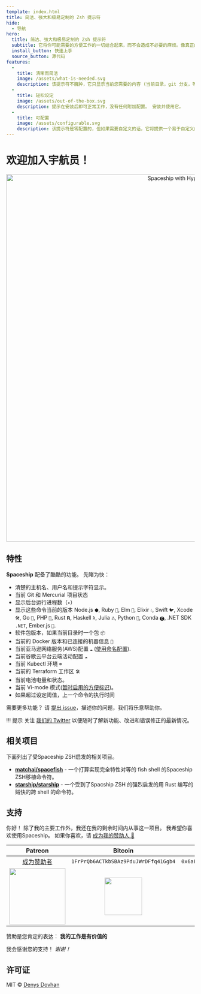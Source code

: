 ```yaml
---
template: index.html
title: 简洁、强大和极易定制的 Zsh 提示符
hide:
  - 导航
hero:
  title: 简洁、强大和极易定制的 Zsh 提示符
  subtitle: 它将你可能需要的方便工作的一切结合起来，而不会造成不必要的麻烦。像真正的宇宙飞船一样。
  install_button: 快速上手
  source_button: 源代码
features:
  - 
    title: 清晰而简洁
    image: /assets/what-is-needed.svg
    description: 该提示符不臃肿，它只显示当前您需要的内容 (当前目录，git 分支，等等)。
  - 
    title: 轻松设定
    image: /assets/out-of-the-box.svg
    description: 提示在安装后即可正常工作，没有任何附加配置。 安装并使用它。
  - 
    title: 可配置
    image: /assets/configurable.svg
    description: 该提示符是零配置的，但如果需要自定义的话，它将提供一个易于自定义的接口。
---
```


# 欢迎加入宇航员！

<p align="center">
  <img alt="Spaceship with Hyper and One Dark" src="https://user-images.githubusercontent.com/10276208/36086434-5de52ace-0ff2-11e8-8299-c67f9ab4e9bd.gif" width="980px">
</p>

## 特性

**Spaceship** 配备了酷酷的功能。 先睹为快：

- 清楚的主机名、用户名和提示字符显示。
- 当前 Git 和 Mercurial 项目状态
- 显示后台运行进程数（`✦`）
- 显示这些命令当前的版本 Node.js `⬢`, Ruby `💎`, Elm `🌳`, Elixir `💧`, Swift `🐦`, Xcode `🛠`, Go `🐹`, PHP `🐘`, Rust `𝗥`, Haskell `λ`, Julia `ஃ`, Python `🐍`, Conda `🅒`, .NET SDK `.NET`, Ember.js `🐹`.
- 软件包版本，如果当前目录时一个包 `📦`
- 当前的 Docker 版本和已连接的机器信息 `🐳`
- 当前亚马逊网络服务(AWS)配置 `☁️` ([使用命名配置](http://docs.aws.amazon.com/cli/latest/userguide/cli-multiple-profiles.html)).
- 当前谷歌云平台云端活动配置 `☁️`
- 当前 Kubectl 环境 `☸️`
- 当前的 Terraform 工作区 `🛠`
- 当前电池电量和状态。
- 当前 Vi-mode 模式([暂时启用的方便标识](./options.md#vi-mode-vi_mode))。
- 如果超过设定阈值，上一个命令的执行时间

需要更多功能？ 请 [提出 issue](https://github.com/spaceship-prompt/yspaceship-prompt/issues/new/choose)，描述你的问题，我们将乐意帮助你。

<!-- prettier-ignore -->
!!! 提示 关注 [我们的 Twitter](//twitter.com/SpaceshipPrompt) 以便随时了解新功能、改进和错误修正的最新情况。

## 相关项目

下面列出了受Spaceship ZSH启发的相关项目。

- [**matchai/spacefish**](https://github.com/matchai/spacefish) - 一个打算实现完全特性对等的 fish shell 的Spaceship ZSH移植命令符。
- [**starship/starship**](https://github.com/starship/starship) - 一个受到了Spacship ZSH 的强烈启发的用 Rust 编写的贼快的跨 shell 的命令符。

## 支持

你好！ 除了我的主要工作外，我还在我的剩余时间内从事这一项目。 我希望你喜欢使用Spaceship。 如果你喜欢，请 [成为我的赞助人 🤝][patreon-url]

|          Patreon          |                                                                     Bitcoin                                                                      |                                                                     Ethereum                                                                     |
|:-------------------------:|:------------------------------------------------------------------------------------------------------------------------------------------------:|:------------------------------------------------------------------------------------------------------------------------------------------------:|
|   [成为赞助者][patreon-url]    |                                                       `1FrPrQb6ACTkbSBAz9PduJWrDFfq41Ggb4`                                                       |                                                   `0x6aF39C917359897ae6969Ad682C14110afe1a0a1`                                                   |
| <a href="https://www.patreon.com/spaceship-prompt"><img src="https://c5.patreon.com/external/logo/become_a_patron_button@2x.png" width="150px"></a> | <img src="https://user-images.githubusercontent.com/3459374/33760933-1c9b81b4-dc10-11e7-8e4b-22d81f98c138.png" width="100px" /> | <img src="https://user-images.githubusercontent.com/3459374/33760932-1c7b3fb2-dc10-11e7-9774-411264d533da.png" width="100px" /> |

赞助是您肯定的表达： **我的工作是有价值的**

我会感谢您的支持！ _谢谢！_

## 许可证

MIT © [Denys Dovhan](http://denysdovhan.com)

[patreon-url]: https://www.patreon.com/denysdovhan

[patreon-url]: https://www.patreon.com/denysdovhan
